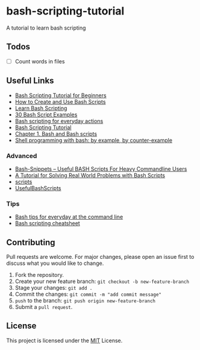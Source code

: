 # bash-scripting-tutorial
A tutorial to learn bash scripting

## Todos
- [ ] Count words in files

## Useful Links
* [Bash Scripting Tutorial for Beginners](https://linuxconfig.org/bash-scripting-tutorial-for-beginners)
* [How to Create and Use Bash Scripts](https://www.taniarascia.com/how-to-create-and-use-bash-scripts/)
* [Learn Bash Scripting](https://www.codecademy.com/learn/learn-the-command-line/modules/bash-scripting)
* [30 Bash Script Examples](https://linuxhint.com/30_bash_script_examples/#:~:text=Bash%20scripts%20can%20be%20used,important%20for%20every%20Linux%20user.)
* [Bash scripting for everyday actions](https://dev.to/carminezacc/bash-scripting-for-everyday-actions-403o)
* [Bash Scripting Tutorial](https://ryanstutorials.net/bash-scripting-tutorial/)
* [Chapter 1. Bash and Bash scripts](https://tldp.org/LDP/Bash-Beginners-Guide/html/Bash-Beginners-Guide.html#chap_01)
* [Shell programming with bash: by example, by counter-example](http://matt.might.net/articles/bash-by-example/)

### Advanced
* [Bash-Snippets – Useful BASH Scripts For Heavy Commandline Users](https://ostechnix.com/collection-useful-bash-scripts-heavy-commandline-users/)
* [A Tutorial for Solving Real World Problems with Bash Scripts](https://www.linode.com/docs/development/bash/solving-real-world-problems-with-bash-scripts-a-tutorial/)
* [scripts](https://github.com/miguelgfierro/scripts)
* [UsefulBashScripts](https://github.com/MertcanGokgoz/UsefulBashScripts/tree/master/Scripts)

### Tips
* [Bash tips for everyday at the command line](https://opensource.com/article/18/5/bash-tricks)
* [Bash scripting cheatsheet](https://devhints.io/bash)

## Contributing
Pull requests are welcome. For major changes, please open an issue first to discuss what you would like to change.

1. Fork the repository.
2. Create your new feature branch: `git checkout -b new-feature-branch`
3. Stage your changes: `git add .`
4. Commit the changes: `git commit -m "add commit message"`
5. `push` to the branch: `git push origin new-feature-branch`
6. Submit a `pull request`.

## License

This project is licensed under the [MIT](./LICENSE) License.